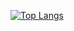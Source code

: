 [![Top Langs](https://github-readme-stats.vercel.app/api/top-langs/?username=zerolovesea&layout=compact)](https://github.com/anuraghazra/github-readme-stats)
